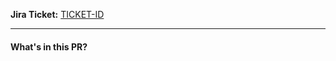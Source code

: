 <!-- 
Title Format: [TICKET-ID] Brief description of changes
Example: [PROJ-123] Update user avatar component
-->

**Jira Ticket:** [TICKET-ID](https://your-jira-instance.atlassian.net/browse/TICKET-ID)

---

#### What's in this PR?

<!-- 
- A short, clear summary of what was changed.
- Key steps to test or verify the changes.
- Add screenshots if it's a UI change.
-->